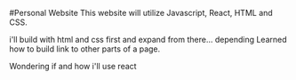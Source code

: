 #Personal Website
This website will utilize Javascript, React, HTML and CSS.

i'll build with html and css first and expand from there... depending
Learned how to build link to other parts of a page.

Wondering if and how i'll use react
